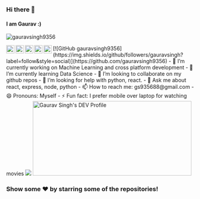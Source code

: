 ### Hi there 👋
#### I am Gaurav :)

<p align="left"> <img src="https://komarev.com/ghpvc/?username=gauravsingh9356&label=Views&color=blue&style=plastic" alt="gauravsingh9356" /> </p>

<a href="https://twitter.com/GauravS36826604">
  <img align="left" alt="Gaurav's Twitter" width="22px" src="https://cdn.jsdelivr.net/npm/simple-icons@v3/icons/twitter.svg" />
</a>
<a href="https://linkedin.com/in/gaurav-singh-154348191/">
  <img align="left" alt="Gaurav's Linkdein" width="22px" src="https://cdn.jsdelivr.net/npm/simple-icons@v3/icons/linkedin.svg" />
</a>
<a href="https://github.com/gauravsingh9356">
  <img align="left" alt="Gaurav's Github" width="22px" src="https://cdn.jsdelivr.net/npm/simple-icons@v3/icons/github.svg" />
</a>

<a href="https://instagram.com/gauravsingh9356/">
  <img align="left" alt="Gaurav's Instagram" width="22px" src="https://cdn.jsdelivr.net/npm/simple-icons@v3/icons/instagram.svg" />
</a>
<a href="https://www.facebook.com/profile.php?id=100044465438895">
  <img align="left" alt="Gaurav's Facebook" width="22px" src="https://cdn.jsdelivr.net/npm/simple-icons@v3/icons/facebook.svg" />
</a>
[![GitHub gauravsingh9356](https://img.shields.io/github/followers/gauravsingh?label=follow&style=social)](https://github.com/gauravsingh9356)
- 🔭 I’m currently working on Machine Learning and cross platform development
- 🌱 I’m currently learning Data Science
- 👯 I’m looking to collaborate on my github repos
- 🤔 I’m looking for help with python, react.
- 💬 Ask me about react, express, node, python
- 📫 How to reach me: gs935688@gmail.com
- 😄 Pronouns: Myself
- ⚡ Fun fact: I prefer mobile over laptop for watching movies


<img src='https://github-readme-stats.vercel.app/api?username=gauravsingh9356&&show_icons=true&title_color=ffffff&icon_color=55E897&text_color=5EACE1&bg_color=151515'/>
<a href="https://dev.to/gauravsingh9356">
  <img src="https://d2fltix0v2e0sb.cloudfront.net/dev-badge.svg" alt="Gaurav Singh's DEV Profile" height="200" width="425">
</a>

### Show some ❤️ by starring some of the repositories!
